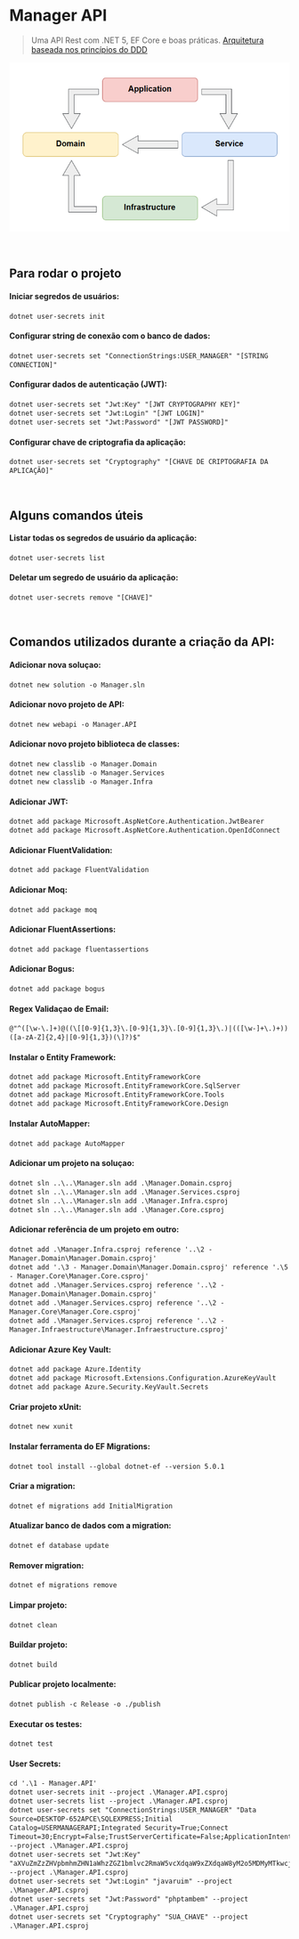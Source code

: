 # Manager API

> Uma API Rest com .NET 5, EF Core e boas práticas. [Arquitetura baseada nos princípios do DDD](https://alexalvess.medium.com/criando-uma-api-em-net-core-baseado-na-arquitetura-ddd-2c6a409c686)

<p align="center">
  <img src="./assets/ddd.png"/>
</p>

<br>

## Para rodar o projeto

#### Iniciar segredos de usuários:
```
dotnet user-secrets init
```

#### Configurar string de conexão com o banco de dados:
```
dotnet user-secrets set "ConnectionStrings:USER_MANAGER" "[STRING CONNECTION]"
```

#### Configurar dados de autenticação (JWT):
```
dotnet user-secrets set "Jwt:Key" "[JWT CRYPTOGRAPHY KEY]"
dotnet user-secrets set "Jwt:Login" "[JWT LOGIN]"
dotnet user-secrets set "Jwt:Password" "[JWT PASSWORD]"
```

#### Configurar chave de criptografia da aplicação:
```
dotnet user-secrets set "Cryptography" "[CHAVE DE CRIPTOGRAFIA DA APLICAÇÃO]"
```

<br>

## Alguns comandos úteis

#### Listar todas os segredos de usuário da aplicação:
```
dotnet user-secrets list
```

#### Deletar um segredo de usuário da aplicação:
```
dotnet user-secrets remove "[CHAVE]"
```

<br>

## Comandos utilizados durante a criação da API:

#### Adicionar nova soluçao:
```
dotnet new solution -o Manager.sln
```

#### Adicionar novo projeto de API:
```
dotnet new webapi -o Manager.API
```

#### Adicionar novo projeto biblioteca de classes:
```
dotnet new classlib -o Manager.Domain
dotnet new classlib -o Manager.Services
dotnet new classlib -o Manager.Infra
```

#### Adicionar JWT:
```
dotnet add package Microsoft.AspNetCore.Authentication.JwtBearer
dotnet add package Microsoft.AspNetCore.Authentication.OpenIdConnect
```

#### Adicionar FluentValidation:
```
dotnet add package FluentValidation
```

#### Adicionar Moq:
```
dotnet add package moq
```

#### Adicionar FluentAssertions:
```
dotnet add package fluentassertions
```

#### Adicionar Bogus:
```
dotnet add package bogus
```

#### Regex Validaçao de Email:
```
@"^([\w-\.]+)@((\[[0-9]{1,3}\.[0-9]{1,3}\.[0-9]{1,3}\.)|(([\w-]+\.)+))([a-zA-Z]{2,4}|[0-9]{1,3})(\]?)$"
```

#### Instalar o Entity Framework:
```
dotnet add package Microsoft.EntityFrameworkCore
dotnet add package Microsoft.EntityFrameworkCore.SqlServer
dotnet add package Microsoft.EntityFrameworkCore.Tools
dotnet add package Microsoft.EntityFrameworkCore.Design
```

#### Instalar AutoMapper:
```
dotnet add package AutoMapper
```

#### Adicionar um projeto na soluçao:
```
dotnet sln ..\..\Manager.sln add .\Manager.Domain.csproj
dotnet sln ..\..\Manager.sln add .\Manager.Services.csproj
dotnet sln ..\..\Manager.sln add .\Manager.Infra.csproj
dotnet sln ..\..\Manager.sln add .\Manager.Core.csproj
```

#### Adicionar referência de um projeto em outro:
```
dotnet add .\Manager.Infra.csproj reference '..\2 - Manager.Domain\Manager.Domain.csproj'
dotnet add '.\3 - Manager.Domain\Manager.Domain.csproj' reference '.\5 - Manager.Core\Manager.Core.csproj'
dotnet add .\Manager.Services.csproj reference '..\2 - Manager.Domain\Manager.Domain.csproj'
dotnet add .\Manager.Services.csproj reference '..\2 - Manager.Core\Manager.Core.csproj'
dotnet add .\Manager.Services.csproj reference '..\2 - Manager.Infraestructure\Manager.Infraestructure.csproj'
```

#### Adicionar Azure Key Vault:
```
dotnet add package Azure.Identity
dotnet add package Microsoft.Extensions.Configuration.AzureKeyVault
dotnet add package Azure.Security.KeyVault.Secrets
```

#### Criar projeto xUnit:
```
dotnet new xunit
```

#### Instalar ferramenta do EF Migrations:
```
dotnet tool install --global dotnet-ef --version 5.0.1
```

#### Criar a migration:
```
dotnet ef migrations add InitialMigration
```

#### Atualizar banco de dados com a migration:
```
dotnet ef database update
```

#### Remover migration:
```
dotnet ef migrations remove
```

#### Limpar projeto:
```
dotnet clean
```

#### Buildar projeto:
```
dotnet build
```

#### Publicar projeto localmente:
```
dotnet publish -c Release -o ./publish
```

#### Executar os testes:
```
dotnet test
```

#### User Secrets:
```
cd '.\1 - Manager.API' 
dotnet user-secrets init --project .\Manager.API.csproj
dotnet user-secrets list --project .\Manager.API.csproj
dotnet user-secrets set "ConnectionStrings:USER_MANAGER" "Data Source=DESKTOP-652APCE\SQLEXPRESS;Initial Catalog=USERMANAGERAPI;Integrated Security=True;Connect Timeout=30;Encrypt=False;TrustServerCertificate=False;ApplicationIntent=ReadWrite;MultiSubnetFailover=False" --project .\Manager.API.csproj
dotnet user-secrets set "Jwt:Key" "aXVuZmZzZHVpbmhmZHN1aWhzZGZ1bmlvc2RmaW5vcXdqaW9xZXdqaW8yM2o5MDMyMTkwcjIzNHIyMw==" --project .\Manager.API.csproj
dotnet user-secrets set "Jwt:Login" "javaruim" --project .\Manager.API.csproj
dotnet user-secrets set "Jwt:Password" "phptambem" --project .\Manager.API.csproj
dotnet user-secrets set "Cryptography" "SUA_CHAVE" --project .\Manager.API.csproj
```
